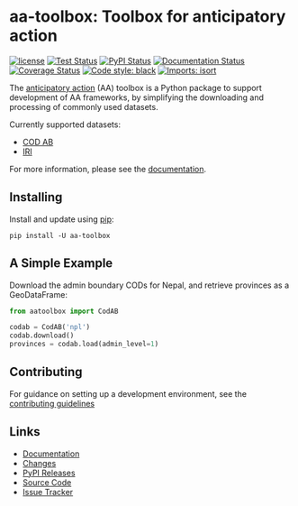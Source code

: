 # aa-toolbox: Toolbox for anticipatory action

[![license](https://img.shields.io/github/license/OCHA-DAP/pa-aa-toolbox.svg)](https://github.com/OCHA-DAP/pa-aa-toolbx/blob/main/LICENSE)
[![Test Status](https://github.com/OCHA-DAP/pa-aa-toolbox/workflows/tests/badge.svg)](https://github.com/OCHA-DAP/pa-aa-toolbox/actions?query=workflow%3Atests)
[![PyPI Status](https://github.com/OCHA-DAP/pa-aa-toolbox/workflows/PyPI/badge.svg)](https://github.com/OCHA-DAP/pa-aa-toolbox/actions?query=workflow%3APyPI)
[![Documentation Status](https://readthedocs.org/projects/aa-toolbox/badge/?version=latest)](https://aa-toolbox.readthedocs.io/en/latest/?badge=latest)
[![Coverage Status](https://codecov.io/gh/OCHA-DAP/pa-aa-toolbox/branch/main/graph/badge.svg?token=JpWZc5js4y)](https://codecov.io/gh/OCHA-DAP/pa-aa-toolbox)
[![Code style: black](https://img.shields.io/badge/code%20style-black-000000.svg)](https://github.com/psf/black)
[![Imports: isort](https://img.shields.io/badge/%20imports-isort-%231674b1?style=flat&labelColor=ef8336)](https://pycqa.github.io/isort/)

The [anticipatory action](https://centre.humdata.org/anticipatory-action/)
(AA) toolbox is a Python package to support development of AA frameworks, by
simplifying the downloading and processing of commonly used datasets.

Currently supported datasets:

- [COD AB](https://cod.unocha.org/)
- [IRI](https://iri.columbia.edu/our-expertise/climate/forecasts/seasonal-climate-forecasts/)

For more information, please see the
[documentation](https://aa-toolbox.readthedocs.io/en/latest/).

## Installing

Install and update using [pip](https://pip.pypa.io/en/stable/getting-started/):

```shell
pip install -U aa-toolbox
```

## A Simple Example

Download the admin boundary CODs for Nepal, and retrieve provinces
as a GeoDataFrame:

```python
from aatoolbox import CodAB

codab = CodAB('npl')
codab.download()
provinces = codab.load(admin_level=1)
```

## Contributing

For guidance on setting up a development environment, see the
[contributing guidelines](https://github.com/OCHA-DAP/pa-aa-toolbox/blob/main/CONTRIBUTING.rst)

## Links

- [Documentation](https://aa-toolbox.readthedocs.io/en/latest/)
- [Changes](https://github.com/OCHA-DAP/pa-aa-toolbox/blob/main/CHANGELOG.md)
- [PyPI Releases](https://pypi.org/project/aa-toolbox/)
- [Source Code](https://github.com/OCHA-DAP/pa-aa-toolbox)
- [Issue Tracker](https://github.com/OCHA-DAP/pa-aa-toolbox/issues)
